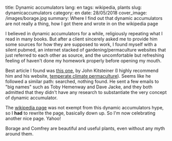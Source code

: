 title: Dynamic accumulators
lang: en
tags: wikipedia, plants
slug: dynamicaccumulators
category: en
date: 28/05/2018
cover_image: /images/borage.jpg
summary: Where I find out that dynamic accumulators are not really a thing, how I got there and wrote in on the wikipedia page


I believed in dynamic accumulators for a while, religiously repeating what I read in many books. But after a client sincerely asked me to provide him some sources for how they are supposed to work, I found myself with a silent pubmed, an internet stacked of gardening/permaculture websites that just referred to each other as source, and the uncomfortable but refreshing feeling of haven't done my homework properly before opening my mouth.

Best article I found was [this one](https://permaculturenews.org/2015/04/10/the-facts-about-dynamic-accumulators/), by  John Kitsteiner (I highly recommend him and his website, [temperate climate permaculture](http://tcpermaculture.com/)). Seems like he followed a similar path: searched, nothing found. He sent a few emails to "big names" such as Toby Hemenway and Dave Jacke, and they both admitted that they didn't have any research to substantiate the very concept of dynamic accumulator. 

 The [wikipedia page](https://en.wikipedia.org/wiki/Dynamic_accumulator) was not exempt from this dynamic accumulators hype, so I **had** to rewrite the page, basically down up. So I'm now celebrating another nice page. Yahoo!

Borage and Comfrey are beautiful and useful plants, even without any myth around them. 
